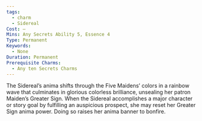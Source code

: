 ```yaml
---
tags:
  - charm
  - Sidereal
Cost: —
Mins: Any Secrets Ability 5, Essence 4
Type: Permanent
Keywords:
  - None
Duration: Permanent
Prerequisite Charms:
  - Any ten Secrets Charms
---
```

The Sidereal’s anima shifts through the Five Maidens’ colors in a rainbow wave that culminates in glorious colorless brilliance, unsealing her patron Maiden’s Greater Sign. When the Sidereal accomplishes a major character or story goal by fulfilling an auspicious prospect, she may reset her Greater Sign anima power. Doing so raises her anima banner to bonfire.